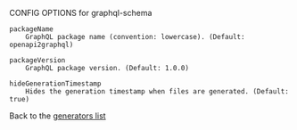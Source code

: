 CONFIG OPTIONS for graphql-schema

    packageName
        GraphQL package name (convention: lowercase). (Default: openapi2graphql)

    packageVersion
        GraphQL package version. (Default: 1.0.0)

    hideGenerationTimestamp
        Hides the generation timestamp when files are generated. (Default: true)

Back to the [generators list](README.md)
